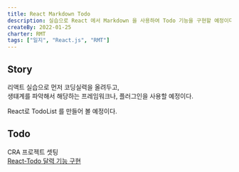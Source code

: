 ```yaml
---
title: React Markdown Todo
description: 실습으로 React 에서 Markdown 을 사용하여 Todo 기능을 구현할 예정이다.
createBy: 2022-01-25
charter: RMT
tags: ["일지", "React.js", "RMT"]
---
```


## Story

리액트 실습으로 먼저 코딩실력을 올려두고,  
생턔계를 파악해서 해당하는 프레임워크나, 플러그인을 사용할 예정이다.

React로 TodoList 를 만들어 볼 예정이다.

## Todo

CRA 프로젝트 셋팅  
[React-Todo 달력 기능 구현](/project/react-todo/story/#create-calendar)
